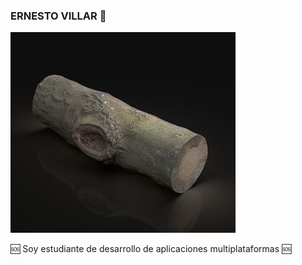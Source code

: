 ### ERNESTO VILLAR :underage:
![This is an image](https://github.com/ernestoo-v/ernestoo-v/blob/main/assets/Captura%20de%20pantalla_20230213_100634.png)

:sos: Soy estudiante de desarrollo de aplicaciones multiplataformas :sos:





<!--
**ernestoo-v/ernestoo-v** is a ✨ _special_ ✨ repository because its `README.md` (this file) appears on your GitHub profile.

Here are some ideas to get you started:

- 🔭 I’m currently working on ...
- 🌱 I’m currently learning ...
- 👯 I’m looking to collaborate on ...
- 🤔 I’m looking for help with ...
- 💬 Ask me about ...
- 📫 How to reach me: ...
- 😄 Pronouns: ...
- ⚡ Fun fact: ...
-->
